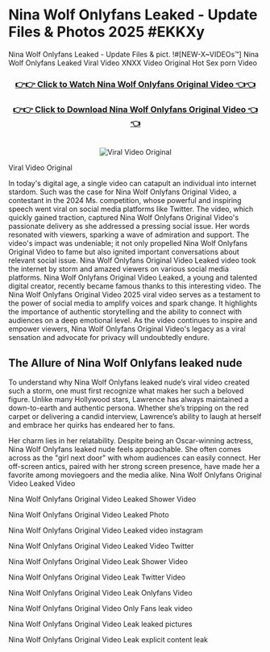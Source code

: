 # Nina Wolf Onlyfans Leaked - Update Files & Photos 2025 #EKKXy

Nina Wolf Onlyfans Leaked - Update Files & pict. !#[NEW-X~VIDEOs™] Nina Wolf Onlyfans Leaked Viral Video XNXX Video Original Hot Sex porn Video
<br>
<div align="center">
<h3><a href="https://links2leaks.com?utm_source=ninawolf&utm_medium=gitlong" rel="nofollow">👉👉 Click to Watch Nina Wolf Onlyfans Original Video 👈👈</a></h3>
<h3><a href="https://links2leaks.com?utm_source=ninawolf&utm_medium=gitlong" rel="nofollow">👉👉 Click to Download Nina Wolf Onlyfans Original Video 👈👈</a></h3>
<br>
<a href="https://links2leaks.com?utm_source=ninawolf&utm_medium=gitlong" rel="nofollow"><img src="https://i.ibb.co/Gkj2r4b/banner.png" alt="Viral Video Original" style="max-width: 100%; display: inline-block;" data-target="animated-image.originalImage"></a>
</div>

Viral Video Original

In today's digital age, a single video can catapult an individual into internet stardom. Such was the case for Nina Wolf Onlyfans Original Video, a contestant in the 2024 Ms. competition, whose powerful and inspiring speech went viral on social media platforms like Twitter.
The video, which quickly gained traction, captured Nina Wolf Onlyfans Original Video's passionate delivery as she addressed a pressing social issue. Her words resonated with viewers, sparking a wave of admiration and support. The video's impact was undeniable; it not only propelled Nina Wolf Onlyfans Original Video to fame but also ignited important conversations about relevant social issue.
Nina Wolf Onlyfans Original Video Leaked video took the internet by storm and amazed viewers on various social media platforms. Nina Wolf Onlyfans Original Video Leaked, a young and talented digital creator, recently became famous thanks to this interesting video.
The Nina Wolf Onlyfans Original Video 2025 viral video serves as a testament to the power of social media to amplify voices and spark change. It highlights the importance of authentic storytelling and the ability to connect with audiences on a deep emotional level. As the video continues to inspire and empower viewers, Nina Wolf Onlyfans Original Video's legacy as a viral sensation and advocate for privacy will undoubtedly endure.

<h2>The Allure of Nina Wolf Onlyfans leaked nude</h2>


To understand why Nina Wolf Onlyfans leaked nude’s viral video created such a storm, one must first recognize what makes her such a beloved figure. Unlike many Hollywood stars, Lawrence has always maintained a down-to-earth and authentic persona. Whether she’s tripping on the red carpet or delivering a candid interview, Lawrence’s ability to laugh at herself and embrace her quirks has endeared her to fans.

Her charm lies in her relatability. Despite being an Oscar-winning actress, Nina Wolf Onlyfans leaked nude feels approachable. She often comes across as the "girl next door" with whom audiences can easily connect. Her off-screen antics, paired with her strong screen presence, have made her a favorite among moviegoers and the media alike.
Nina Wolf Onlyfans Original Video Leaked Video

Nina Wolf Onlyfans Original Video Leaked Shower Video

Nina Wolf Onlyfans Original Video Leaked Photo

Nina Wolf Onlyfans Original Video Leaked video instagram

Nina Wolf Onlyfans Original Video Leaked Video Twitter

Nina Wolf Onlyfans Original Video Leak Shower Video

Nina Wolf Onlyfans Original Video Leak Twitter Video

Nina Wolf Onlyfans Original Video Leak Onlyfans Video

Nina Wolf Onlyfans Original Video Only Fans leak video

Nina Wolf Onlyfans Original Video Leak leaked pictures

Nina Wolf Onlyfans Original Video Leak explicit content leak
